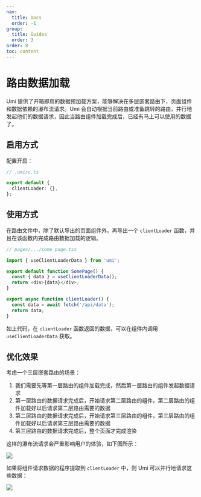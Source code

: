 ```yaml
---
nav:
  title: Docs
  order: -1
group:
  title: Guides
  order: 3
order: 8
toc: content
---
```


# 路由数据加载

Umi 提供了开箱即用的数据预加载方案，能够解决在多层嵌套路由下，页面组件和数据依赖的瀑布流请求。Umi 会自动根据当前路由或准备跳转的路由，并行地发起他们的数据请求，因此当路由组件加载完成后，已经有马上可以使用的数据了。

## 启用方式

配置开启：

```ts
// .umirc.ts

export default {
  clientLoader: {},
};
```

## 使用方式

在路由文件中，除了默认导出的页面组件外，再导出一个 `clientLoader` 函数，并且在该函数内完成路由数据加载的逻辑。

```ts
// pages/.../some_page.tsx

import { useClientLoaderData } from 'umi';

export default function SomePage() {
  const { data } = useClientLoaderData();
  return <div>{data}</div>;
}

export async function clientLoader() {
  const data = await fetch('/api/data');
  return data;
}
```

如上代码，在 `clientLoader` 函数返回的数据，可以在组件内调用 `useClientLoaderData` 获取。

## 优化效果

考虑一个三层嵌套路由的场景：

1. 我们需要先等第一层路由的组件加载完成，然后第一层路由的组件发起数据请求
2. 第一层路由的数据请求完成后，开始请求第二层路由的组件，第二层路由的组件加载好以后请求第二层路由需要的数据
3. 第二层路由的数据请求完成后，开始请求第三层路由的组件，第三层路由的组件加载好以后请求第三层路由需要的数据
4. 第三层路由的数据请求完成后，整个页面才完成渲染

这样的瀑布流请求会严重影响用户的体验，如下图所示：

![](https://img.alicdn.com/imgextra/i1/O1CN01OcsOL91CPw46Pm7vz_!!6000000000074-1-tps-600-556.gif)

如果将组件请求数据的程序提取到 `clientLoader` 中，则 Umi 可以并行地请求这些数据：

![](https://img.alicdn.com/imgextra/i3/O1CN01URnLH81un9EVYGeL9_!!6000000006081-1-tps-600-556.gif)
